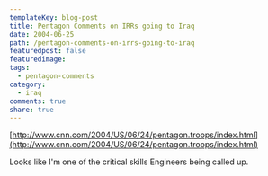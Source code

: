 ```yaml
---
templateKey: blog-post
title: Pentagon Comments on IRRs going to Iraq
date: 2004-06-25
path: /pentagon-comments-on-irrs-going-to-iraq
featuredpost: false
featuredimage:
tags:
  - pentagon-comments
category:
  - iraq
comments: true
share: true
---
```


[http://www.cnn.com/2004/US/06/24/pentagon.troops/index.html](http://www.cnn.com/2004/US/06/24/pentagon.troops/index.html)

Looks like I'm one of the critical skills Engineers being called up.
